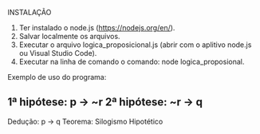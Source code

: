 INSTALAÇÃO

1. Ter instalado o node.js (https://nodejs.org/en/).
2. Salvar localmente os arquivos.
3. Executar o arquivo logica_proposicional.js (abrir com o aplitivo node.js ou Visual Studio Code).
4. Executar na linha de comando o comando: node logica_proposional.

Exemplo de uso do programa:

1ª hipótese: p -> ~r
2ª hipótese: ~r -> q
------------------------------
Dedução: p -> q
Teorema: Silogismo Hipotético
